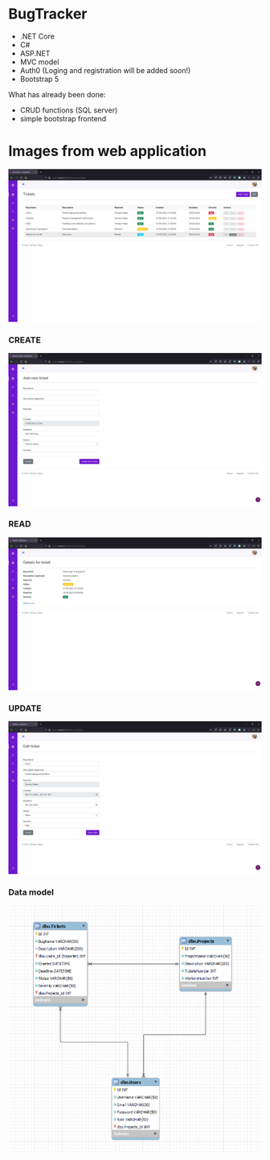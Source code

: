 # BugTracker
* .NET Core 
* C#
* ASP.NET
* MVC model
* Auth0 (Loging and registration will be added soon!)
* Bootstrap 5

What has already been done:
* CRUD functions (SQL server)
* simple bootstrap frontend

# Images from web application
![alt text](https://github.com/TomaszMajek/BugTracker/blob/master/BugTracker/Tickets%20Tab.png)



### CREATE 
![alt text](https://github.com/TomaszMajek/BugTracker/blob/master/BugTracker/Create%20new%20ticket.png)

### READ
![alt text](https://github.com/TomaszMajek/BugTracker/blob/master/BugTracker/Details%20of%20ticket.png)

### UPDATE
![alt text](https://github.com/TomaszMajek/BugTracker/blob/master/BugTracker/Edit%20ticket.png)




### Data model
![alt text](https://github.com/TomaszMajek/BugTracker/blob/master/BugTracker/baza.png)
